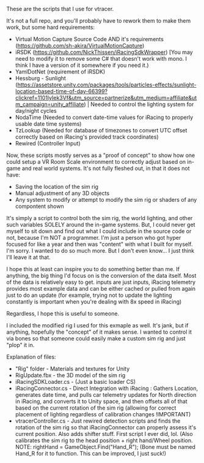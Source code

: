 These are the scripts that I use for vtracer.

It's not a full repo, and you'll probably have to rework them to make them work, but some hard requirements:


- Virtual Motion Capture Source Code AND it's requirements (https://github.com/sh-akira/VirtualMotionCapture)
- iRSDK (https://github.com/NickThissen/iRacingSdkWrapper) [You may need to modify it to remove some C# that doesn't work with mono. I think I have a version of it somewhere if you need it.)
- YamlDotNet (requirement of iRSDK)
- Hessburg - Sunlight (https://assetstore.unity.com/packages/tools/particles-effects/sunlight-location-based-time-of-day-66399?clickref=1101lyIek3Vf&utm_source=partnerize&utm_medium=affiliate&utm_campaign=unity_affiliate) | Needed to control the lighting system for day/night cycles
- NodaTime (Needed to convert date-time values for iRacing to properly usable date time systems)
- TzLookup (Needed for database of timezones to convert UTC offset correctly based on iRacing's provided track coordinates)
- Rewired (Controller Input)

Now, these scripts mostly serves as a "proof of concept" to show how one could setup a VR Room Scale environment to correctly adjust based on in-game and real world systems. It's not fully fleshed out, in that it does not have:
- Saving the location of the sim rig
- Manual adjustment of any 3D objects
- Any system to modify or attempt to modify the sim rig or shaders of any compontent shown

It's simply a script to control both the sim rig, the world lighting, and other such variables SOLELY around the in-game systems. But, I could never get myself to sit down and find out what I could include in the source code or not, because I'm NOT a programmer. I'm just a person who got hyper focused for like a year and then was "content" with what I built for myself. I'm sorry. I wanted to do so much more. But I don't even know... I just think I'll leave it at that.

I hope this at least can inspire you to do something better than me. If anything, the big thing I'd focus on is the conversion of the data itself. Most of the data is relatively easy to get. inputs are just inputs, iRacing telemetry provides most example data and can be either cached or pulled from again just to do an update (for example, trying not to update the lighting constantly is important when you're dealing with 8x speed in iRacing)

Regardless, I hope this is useful to someone.

I included the modified rig I used for this exmaple as well. It's jank, but if anything, hopefully the "concept" of it makes sense. I wanted to control it via bones so that someone could easily make a custom sim rig and just "plop" it in.

Explanation of files:

- "Rig" folder - Materials and textures for Unity
- RigUpdate.fbx - the 3D model of the sim rig
- iRacingSDKLoader.cs - (Just a basic loader CS)
- iRacingConnector.cs - Direct Integration with iRacing : Gathers Location, generates date time, and pulls car telemetry updates for North direction in iRacing, and converts it to Unity space, and then offsets all of that based on the current rotation of the sim rig (allowing for correct placement of lighting regardless of calibration changes !IMPORTANT)
- vtracerController.cs - Just rewired detection scripts and finds the rotation of the sim rig so that iRacingConnector can properly assess it's current position. Also adds shifter stuff. First script I ever did, lol. (Also calibrates the sim rig to the head position + right hand/Wheel position. NOTE: rightHand = GameObject.Find("Hand_R"); (Bone must be named Hand_R for it to function. This can be improved, I just suck!)
